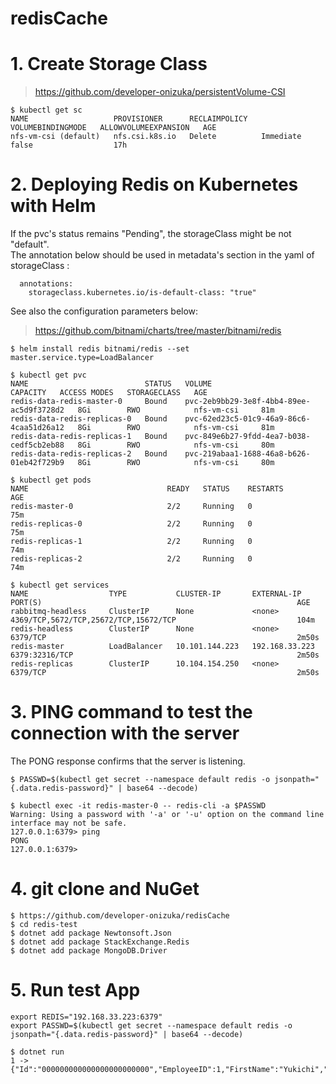 # redisCache

# 1. Create Storage Class
> https://github.com/developer-onizuka/persistentVolume-CSI
```
$ kubectl get sc
NAME                   PROVISIONER      RECLAIMPOLICY   VOLUMEBINDINGMODE   ALLOWVOLUMEEXPANSION   AGE
nfs-vm-csi (default)   nfs.csi.k8s.io   Delete          Immediate           false                  17h
```

# 2. Deploying Redis on Kubernetes with Helm
If the pvc's status remains "Pending", the storageClass might be not "default".<br>
The annotation below should be used in metadata's section in the yaml of storageClass :<br>
```
  annotations:
    storageclass.kubernetes.io/is-default-class: "true"
```

See also the configuration parameters below:<br>
> https://github.com/bitnami/charts/tree/master/bitnami/redis
```
$ helm install redis bitnami/redis --set master.service.type=LoadBalancer

$ kubectl get pvc
NAME                          STATUS   VOLUME                                     CAPACITY   ACCESS MODES   STORAGECLASS   AGE
redis-data-redis-master-0     Bound    pvc-2eb9bb29-3e8f-4bb4-89ee-ac5d9f3728d2   8Gi        RWO            nfs-vm-csi     81m
redis-data-redis-replicas-0   Bound    pvc-62ed23c5-01c9-46a9-86c6-4caa51d26a12   8Gi        RWO            nfs-vm-csi     81m
redis-data-redis-replicas-1   Bound    pvc-849e6b27-9fdd-4ea7-b038-cedf5cb2eb88   8Gi        RWO            nfs-vm-csi     80m
redis-data-redis-replicas-2   Bound    pvc-219abaa1-1688-46a8-b626-01eb42f729b9   8Gi        RWO            nfs-vm-csi     80m
```

```
$ kubectl get pods
NAME                               READY   STATUS    RESTARTS        AGE
redis-master-0                     2/2     Running   0               75m
redis-replicas-0                   2/2     Running   0               75m
redis-replicas-1                   2/2     Running   0               74m
redis-replicas-2                   2/2     Running   0               74m

$ kubectl get services
NAME                  TYPE           CLUSTER-IP       EXTERNAL-IP      PORT(S)                                                         AGE
rabbitmq-headless     ClusterIP      None             <none>           4369/TCP,5672/TCP,25672/TCP,15672/TCP                           104m
redis-headless        ClusterIP      None             <none>           6379/TCP                                                        2m50s
redis-master          LoadBalancer   10.101.144.223   192.168.33.223   6379:32316/TCP                                                  2m50s
redis-replicas        ClusterIP      10.104.154.250   <none>           6379/TCP                                                        2m50s
```

# 3. PING command to test the connection with the server

The PONG response confirms that the server is listening.
```
$ PASSWD=$(kubectl get secret --namespace default redis -o jsonpath="{.data.redis-password}" | base64 --decode)

$ kubectl exec -it redis-master-0 -- redis-cli -a $PASSWD
Warning: Using a password with '-a' or '-u' option on the command line interface may not be safe.
127.0.0.1:6379> ping
PONG
127.0.0.1:6379> 
```

# 4. git clone and NuGet
```
$ https://github.com/developer-onizuka/redisCache
$ cd redis-test
$ dotnet add package Newtonsoft.Json
$ dotnet add package StackExchange.Redis
$ dotnet add package MongoDB.Driver
```

# 5. Run test App
```
export REDIS="192.168.33.223:6379"
export PASSWD=$(kubectl get secret --namespace default redis -o jsonpath="{.data.redis-password}" | base64 --decode)
```
```
$ dotnet run
1 -> {"Id":"000000000000000000000000","EmployeeID":1,"FirstName":"Yukichi","LastName":"Fukuzawa"}
```
